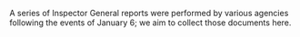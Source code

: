 A series of Inspector General reports were performed by various agencies following the events of January 6; we aim to collect those documents here.
